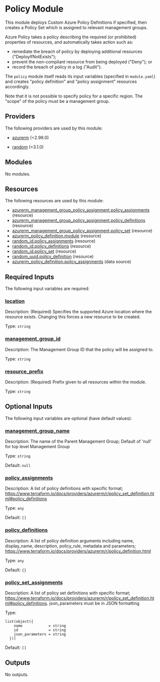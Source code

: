 # Policy Module

This module deploys Custom Azure Policy Definitions if specified, then creates a Policy Set which is assigned to relevant management groups.

Azure Policy takes a policy describing the required (or prohibited) properties of resources, and automatically takes action such as:
- remediate the breach of policy by deploying additional resources ("DeployIfNotExists");
- prevent the non-compliant resource from being deployed ("Deny"); or
- record the breach of policy in a log ("Audit").

The `policy` module itself reads its input variables (specified in `module.yaml`) and creates "policy definition" and "policy assignment" resources accordingly.

Note that it is not possible to specify policy for a specific region. The "scope" of the policy must be a management group.

## Providers

The following providers are used by this module:

- <a name="provider_azurerm"></a> [azurerm](#provider_azurerm) (=2.98.0)

- <a name="provider_random"></a> [random](#provider_random) (=3.1.0)

## Modules

No modules.

## Resources

The following resources are used by this module:

- [azurerm_management_group_policy_assignment.policy_assignments](https://registry.terraform.io/providers/hashicorp/azurerm/2.98.0/docs/resources/management_group_policy_assignment) (resource)
- [azurerm_management_group_policy_assignment.policy_definitions](https://registry.terraform.io/providers/hashicorp/azurerm/2.98.0/docs/resources/management_group_policy_assignment) (resource)
- [azurerm_management_group_policy_assignment.policy_set](https://registry.terraform.io/providers/hashicorp/azurerm/2.98.0/docs/resources/management_group_policy_assignment) (resource)
- [azurerm_policy_definition.module](https://registry.terraform.io/providers/hashicorp/azurerm/2.98.0/docs/resources/policy_definition) (resource)
- [random_id.policy_assignments](https://registry.terraform.io/providers/hashicorp/random/3.1.0/docs/resources/id) (resource)
- [random_id.policy_definitions](https://registry.terraform.io/providers/hashicorp/random/3.1.0/docs/resources/id) (resource)
- [random_id.policy_set](https://registry.terraform.io/providers/hashicorp/random/3.1.0/docs/resources/id) (resource)
- [random_uuid.policy_definition](https://registry.terraform.io/providers/hashicorp/random/3.1.0/docs/resources/uuid) (resource)
- [azurerm_policy_definition.policy_assignments](https://registry.terraform.io/providers/hashicorp/azurerm/2.98.0/docs/data-sources/policy_definition) (data source)

## Required Inputs

The following input variables are required:

### <a name="input_location"></a> [location](#input_location)

Description: (Required) Specifies the supported Azure location where the resource exists. Changing this forces a new resource to be created.

Type: `string`

### <a name="input_management_group_id"></a> [management_group_id](#input_management_group_id)

Description: The Management Group ID that the policy will be assigned to.

Type: `string`

### <a name="input_resource_prefix"></a> [resource_prefix](#input_resource_prefix)

Description: (Required) Prefix given to all resources within the module.

Type: `string`

## Optional Inputs

The following input variables are optional (have default values):

### <a name="input_management_group_name"></a> [management_group_name](#input_management_group_name)

Description: The name of the Parent Management Group; Default of 'null' for top level Management Group

Type: `string`

Default: `null`

### <a name="input_policy_assignments"></a> [policy_assignments](#input_policy_assignments)

Description: A list of policy definitions with specific format; https://www.terraform.io/docs/providers/azurerm/r/policy_set_definition.html#policy_definitions

Type: `any`

Default: `[]`

### <a name="input_policy_definitions"></a> [policy_definitions](#input_policy_definitions)

Description: A list of policy definition arguments including name, display_name, description, policy_rule, metadata and parameters; https://www.terraform.io/docs/providers/azurerm/r/policy_definition.html

Type: `any`

Default: `{}`

### <a name="input_policy_set_assignments"></a> [policy_set_assignments](#input_policy_set_assignments)

Description: A list of policy set definitions with specific format; https://www.terraform.io/docs/providers/azurerm/r/policy_set_definition.html#policy_definitions. json_parameters must be in JSON formatting

Type:

```hcl
list(object({
    name            = string
    id              = string
    json_parameters = string
  }))
```

Default: `[]`

## Outputs

No outputs.
